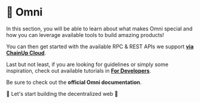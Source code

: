 # 🔭 Omni

In this section, you will be able to learn about what makes Omni special and how you can leverage available tools to build amazing products!

You can then get started with the available RPC & REST APIs we support [**via ChainUp Cloud**](https://app.chainupcloud.com/login).

Last but not least, if you are looking for guidelines or simply some inspiration, check out available tutorials in [**For Developers**](../../introduction/for-developers/use-blockchain-api.md).

Be sure to check out the **official Omni documentation**.

🚀 Let's start building the decentralized web 🚀
